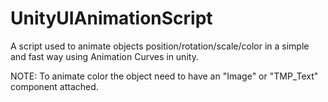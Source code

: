 # UnityUIAnimationScript
A script used to animate objects position/rotation/scale/color in a simple and fast way using Animation Curves in unity.

NOTE:
To animate color the object need to have an "Image" or "TMP_Text" component attached.
